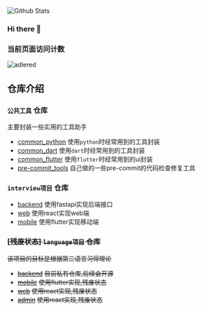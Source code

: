 ![Github Stats](https://github-readme-stats.vercel.app/api?username=jiangwenfan)

### Hi there 👋

<!--
**jiangwenfan/jiangwenfan** is a ✨ _special_ ✨ repository because its `README.md` (this file) appears on your GitHub profile.

Here are some ideas to get you started:

- 🔭 I’m currently working on ...
- 🌱 I’m currently learning ...
- 👯 I’m looking to collaborate on ...
- 🤔 I’m looking for help with ...
- 💬 Ask me about ...
- 📫 How to reach me: ...
- 😄 Pronouns: ...
- ⚡ Fun fact: ...
-->
### 当前页面访问计数

![adlered](https://count.getloli.com/get/@jiangwenfan)


## 仓库介绍

### `公共工具` 仓库
主要封装一些实用的工具助手
- [common_python](https://github.com/jiangwenfan/common_python)
  使用`python`时经常用到的工具封装
- [common_dart](https://github.com/jiangwenfan/common_dart)
  使用`dart`时经常用到的工具封装
- [common_flutter](https://github.com/jiangwenfan/common_flutter)
  使用`flutter`时经常用到的ui封装
- [pre-commit_tools]("https://github.com/jiangwenfan/pre-commit_tools")
  自己做的一些pre-commit的代码检查修复工具

### `interview项目` 仓库
- [backend](https://github.com/jiangwenfan/interview-backend)
  使用fastapi实现后端接口
- [web](https://github.com/jiangwenfan/interview-web)
  使用react实现web端
- [mobile](https://github.com/jiangwenfan/interview-mobile)
  使用flutter实现移动端
  
### ~~[残废状态] `language项目` 仓库~~
~~该项目的目标是根据第二语言习得理论~~
- ~~[backend](https://github.com/jiangwenfan/language-backend)~~
  ~~目前私有仓库,后续会开源~~
- ~~[mobile](https://github.com/jiangwenfan/language-mobile)~~
  ~~使用flutter实现,残废状态~~
- ~~[web](https://github.com/jiangwenfan/language-web)~~
  ~~使用react实现,残废状态~~
- ~~[admin](https://github.com/jiangwenfan/language-admin)~~
  ~~使用react实现,残废状态~~

